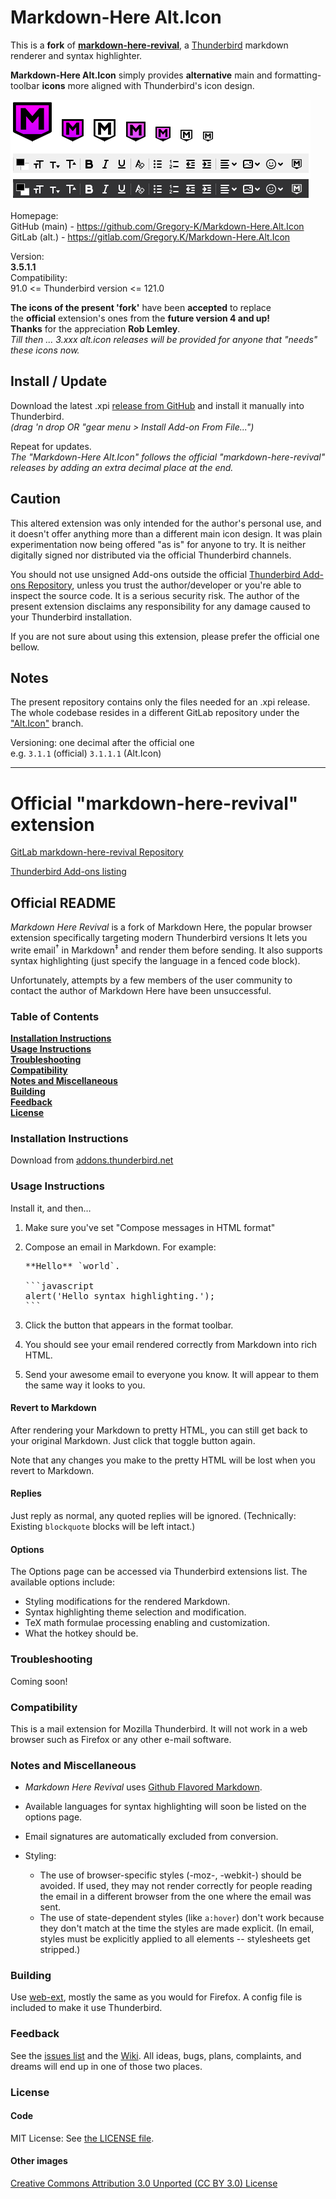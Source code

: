 # Markdown-Here Alt.Icon

This is a **fork** of [**markdown-here-revival**](https://gitlab.com/jfx2006/markdown-here-revival), a [Thunderbird](https://www.thunderbird.net/) markdown renderer and syntax highlighter.

**Markdown-Here Alt.Icon** simply provides **alternative** main and formatting-toolbar **icons** more aligned with Thunderbird's icon design.

<span align="left">![Markdown-Here icons](./icons/preview.png)</span>

Homepage:  
GitHub (main) - https://github.com/Gregory-K/Markdown-Here.Alt.Icon  
GitLab (alt.) - https://gitlab.com/Gregory.K/Markdown-Here.Alt.Icon

Version:  
**3.5.1.1**  
Compatibility:  
91.0 <= Thunderbird version <= 121.0

**The icons of the present 'fork'** have been **accepted** to replace  
the **official** extension's ones from the **future version 4 and up!**  
**Thanks** for the appreciation **Rob Lemley**.  
_Till then ... 3.xxx alt.icon releases will be provided for anyone that "needs" these icons now._


## Install / Update

Download the latest .xpi [release from GitHub](https://github.com/Gregory-K/Markdown-Here.Alt.Icon/releases) and install it manually into Thunderbird.  
_(drag 'n drop OR "gear menu > Install Add-on From File...")_

Repeat for updates.  
_The "Markdown-Here Alt.Icon" follows the official "markdown-here-revival" releases by adding an extra decimal place at the end._


## Caution

This altered extension was only intended for the author's personal use, and it doesn't offer anything more than a different main icon design. It was plain experimentation now being offered "as is" for anyone to try. It is neither digitally signed nor distributed via the official Thunderbird channels.

You should not use unsigned Add-ons outside the official [Thunderbird Add-ons Repository](https://addons.thunderbird.net/thunderbird/), unless you trust the author/developer or you're able to inspect the source code. It is a serious security risk. The author of the present extension disclaims any responsibility for any damage caused to your Thunderbird installation.

If you are not sure about using this extension, please prefer the official one bellow.


## Notes

The present repository contains only the files needed for an .xpi release.
The whole codebase resides in a different GitLab repository under the ["Alt.Icon"](https://gitlab.com/Gregory.K/markdown-here-revival/-/tree/Alt.Icon) branch.

Versioning: one decimal after the official one  
e.g. `3.1.1` (official) `3.1.1.1` (Alt.Icon)


---


# Official "markdown-here-revival" extension

[GitLab markdown-here-revival Repository](https://gitlab.com/jfx2006/markdown-here-revival)

[Thunderbird Add-ons listing](https://addons.thunderbird.net/thunderbird/addon/markdown-here-revival/)


## Official README

*Markdown Here Revival* is a fork of Markdown Here, the popular browser extension
specifically targeting modern Thunderbird versions
It lets you write email<sup>&dagger;</sup> in Markdown<sup>&Dagger;</sup> and
render them before sending. It also supports syntax highlighting (just specify
the language in a fenced code block).

Unfortunately, attempts by a few members of the user community to contact
the author of Markdown Here have been unsuccessful.


### Table of Contents
**[Installation Instructions](#installation-instructions)**  
**[Usage Instructions](#usage-instructions)**  
**[Troubleshooting](#troubleshooting)**  
**[Compatibility](#compatibility)**  
**[Notes and Miscellaneous](#notes-and-miscellaneous)**  
**[Building](#building)**  
**[Feedback](#feedback)**  
**[License](#license)**  


### Installation Instructions

Download from [addons.thunderbird.net](https://addons.thunderbird.net/en-US/thunderbird/addon/markdown-here-revival/)


### Usage Instructions

Install it, and then…

1. Make sure you've set "Compose messages in HTML format"
4. Compose an email in Markdown. For example:

   <pre>
   **Hello** `world`.

   ```javascript
   alert('Hello syntax highlighting.');
   ```
   </pre>

5. Click the button that appears in the format toolbar.
6. You should see your email rendered correctly from Markdown into rich HTML.
7. Send your awesome email to everyone you know. It will appear to them the same way it looks to you.

#### Revert to Markdown

After rendering your Markdown to pretty HTML, you can still get back to your original Markdown.
Just click that toggle button again.

Note that any changes you make to the pretty HTML will be lost when you revert to Markdown.

#### Replies

Just reply as normal, any quoted replies will be ignored.
(Technically: Existing `blockquote` blocks will be left intact.)


#### Options

The Options page can be accessed via Thunderbird extensions list. The available options include:

* Styling modifications for the rendered Markdown.
* Syntax highlighting theme selection and modification.
* TeX math formulae processing enabling and customization.
* What the hotkey should be.


### Troubleshooting

Coming soon!


### Compatibility

This is a mail extension for Mozilla Thunderbird. It will not work in a web
browser such as Firefox or any other e-mail software.


### Notes and Miscellaneous

* *Markdown Here Revival* uses [Github Flavored Markdown](http://github.github.com/github-flavored-markdown/).

* Available languages for syntax highlighting will soon be listed on the options
  page.

* Email signatures are automatically excluded from conversion.

* Styling:
  * The use of browser-specific styles (-moz-, -webkit-) should be avoided.
    If used, they may not render correctly for people reading the email
    in a different browser from the one where the email was sent.
  * The use of state-dependent styles (like `a:hover`) don't work because
    they don't match at the time the styles are made explicit. (In email,
    styles must be explicitly applied to all elements -- stylesheets get stripped.)


### Building

Use [web-ext](https://extensionworkshop.com/documentation/develop/getting-started-with-web-ext/),
mostly the same as you would for Firefox. A config file is included to make it
use Thunderbird.


### Feedback

See the [issues list](https://gitlab.com/jfx2006/markdown-here-revival/-/issues)
and the [Wiki](https://gitlab.com/jfx2006/markdown-here-revival/-/wikis/home).
All ideas, bugs, plans, complaints, and dreams will end up in one of those two places.


### License

#### Code

MIT License: See [the LICENSE file](LICENSE).

#### Other images

[Creative Commons Attribution 3.0 Unported (CC BY 3.0) License](https://creativecommons.org/licenses/by/3.0/)
